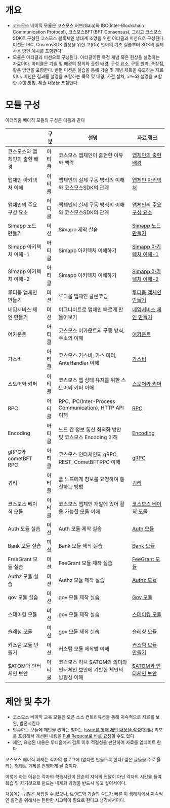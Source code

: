 # 개요

- 코스모스 베이직 모듈은 코스모스 허브(Gaia)와 IBC(Inter-Blockchain Communication Protocol), 코스모스BFT(BFT Consensus), 그리고 코스모스 SDK로 구성된 코스모스 블록체인 생태계 조망을 위한 아티클과 미션으로 구성된다. 미션은 IBC, CosmosSDK 활용을 위한 고(Go) 언어의 기초 실습부터 SDK의 실제 사용 방안 예시를 포함한다.
- 모듈은 아티클과 미션으로 구성된다. 아티클이란 특정 개념 혹은 현상을 설명하는 자료이다. 아티클은 기술 및 배경의 정의와 출현 배경, 구성 요소, 구동 원리, 특장점, 활용 방안을 포함한다. 반면 미션은 실습을 통해 기술 및 개념 체득을 유도하는 자료이다. 미션은 결과물 설명을 포함하는 목적 및 배경, 사전 설치, 코드와 설명을 포함한 수행 방법, 제출 내용을 포함한다.

# 모듈 구성

이더리움 베이직 모듈의 구성은 다음과 같다

|                                  | 구분   | 설명                                                                      | 자료 링크                                                                                                                                                                                                                                                                                  |
| -------------------------------- | ------ | ------------------------------------------------------------------------- | ------------------------------------------------------------------------------------------------------------------------------------------------------------------------------------------------------------------------------------------------------------------------------------------ |
| 코스모스와 앱체인의 출현 배경 | 아티클 | 코스모스 앱체인이 출현한 이유와 맥락                                      | [앱체인의 출현 배경](https://github.com/Ludium-Official/road-to-dubai/blob/main/%EC%BD%94%EC%8A%A4%EB%AA%A8%EC%8A%A4%20%EB%B2%A0%EC%9D%B4%EC%A7%81/01_empathize_with_app_specific_chain.md)  |
| 앱체인 아키텍처 이해             | 아티클 | 앱체인의 실제 구동 방식의 이해와 코스모스SDK의 관계                       | [앱체인 아키텍처](https://github.com/Ludium-Official/road-to-dubai/blob/main/%EC%BD%94%EC%8A%A4%EB%AA%A8%EC%8A%A4%20%EB%B2%A0%EC%9D%B4%EC%A7%81/02_understand_app_chain.md)                                                                                                                |
| 앱체인의 주요 구성 요소             | 아티클 | 앱체인의 실제 구동 방식의 이해와 코스모스SDK의 관계                       | [앱체인의 주요 구성 요소](https://github.com/Ludium-Official/road-to-dubai/blob/main/%EC%BD%94%EC%8A%A4%EB%AA%A8%EC%8A%A4%20%EB%B2%A0%EC%9D%B4%EC%A7%81/03_app_chain_main_components.md)                                                                                                                |
| Simapp 노드 만들기                    | 미션   | Simapp 제작 실습                                                          | [Simapp 노드 만들기](https://github.com/Ludium-Official/road-to-dubai/blob/main/%EC%BD%94%EC%8A%A4%EB%AA%A8%EC%8A%A4%20%EB%B2%A0%EC%9D%B4%EC%A7%81/04_run_simapp_node.md) |
| Simapp 아키텍처 이해-1    | 아티클 | Simapp 아키텍처 이해하기| [Simapp 아키텍처 이해-1](https://github.com/Ludium-Official/road-to-dubai/tree/main/%EC%BD%94%EC%8A%A4%EB%AA%A8%EC%8A%A4%20%EB%B2%A0%EC%9D%B4%EC%A7%81) | 
| Simapp 아키텍처 이해-2    | 아티클 | Simapp 아키텍처 이해하기| [Simapp 아키텍처 이해-2](https://github.com/Ludium-Official/road-to-dubai/blob/main/%EC%BD%94%EC%8A%A4%EB%AA%A8%EC%8A%A4%20%EB%B2%A0%EC%9D%B4%EC%A7%81/06_understand_simapp_architecture2.md)  |
| 루디움 앱체인 만들기    | 미션 | 루디움 앱체인 클론코딩| [루디움 앱체인 만들기](https://github.com/Ludium-Official/road-to-dubai/blob/main/%EC%BD%94%EC%8A%A4%EB%AA%A8%EC%8A%A4%20%EB%B2%A0%EC%9D%B4%EC%A7%81/07_make_ludium_appchain.md)
| 네임서비스 체인 만들기    | 미션 | 이그나이트로 앱체인 빠르게 만들어보기| [네임서비스 체인 만들기](https://github.com/Ludium-Official/road-to-dubai/blob/main/%EC%BD%94%EC%8A%A4%EB%AA%A8%EC%8A%A4%20%EB%B2%A0%EC%9D%B4%EC%A7%81/08_make_nameservice_chain_with_ignite.md)  
| 어카운트                         | 아티클 | 코스모스 어카운트의 구동 방식, 주소의 이해     | [어카운트](https://github.com/Ludium-Official/road-to-dubai/blob/main/%EC%BD%94%EC%8A%A4%EB%AA%A8%EC%8A%A4%20%EB%B2%A0%EC%9D%B4%EC%A7%81/11_accounts.md)                                                                                                                                   |
| 가스비                           | 아티클 | 코스모스 가스비, 가스 미터, AnteHandler 이해                              | [가스비](https://github.com/Ludium-Official/road-to-dubai/blob/main/%EC%BD%94%EC%8A%A4%EB%AA%A8%EC%8A%A4%20%EB%B2%A0%EC%9D%B4%EC%A7%81/12_gas_fees.md)                                                                                                                                     |
| 스토어와 키퍼                    | 아티클 | 코스모스 앱 상태 유지를 위한 스토어와 키퍼 이해                           | [스토어와 키퍼](https://github.com/Ludium-Official/road-to-dubai/blob/main/%EC%BD%94%EC%8A%A4%EB%AA%A8%EC%8A%A4%20%EB%B2%A0%EC%9D%B4%EC%A7%81/13_store_and_keepers.md)                                                                                                                     |
| RPC                              | 아티클 | RPC, IPC(Inter-Process Communication), HTTP API 이해                      | [RPC](https://github.com/Ludium-Official/road-to-dubai/blob/main/%EC%BD%94%EC%8A%A4%EB%AA%A8%EC%8A%A4%20%EB%B2%A0%EC%9D%B4%EC%A7%81/14_rpc_basic.md)                                                                                                                                       |
| Encoding                         | 아티클 | 노드 간 정보 통신 최적화 방안 및 코스모스 Encoding 이해                   | [Encoding](https://github.com/Ludium-Official/road-to-dubai/blob/main/%EC%BD%94%EC%8A%A4%EB%AA%A8%EC%8A%A4%20%EB%B2%A0%EC%9D%B4%EC%A7%81/15_encoding.md)                                                                                                                                   |
| gRPC와 cometBFT RPC              | 아티클 | 코스모스 인터체인의 gRPC, REST, CometBFTRPC 이해                          | [gRPC](https://github.com/Ludium-Official/road-to-dubai/blob/main/%EC%BD%94%EC%8A%A4%EB%AA%A8%EC%8A%A4%20%EB%B2%A0%EC%9D%B4%EC%A7%81/15_encoding.md)                                                                                                                                       |
| 쿼리                            | 아티클 | 풀 노드에게 정보를 요청하여 통신하는 방법                                 | [쿼리](https://github.com/Ludium-Official/road-to-dubai/blob/main/%EC%BD%94%EC%8A%A4%EB%AA%A8%EC%8A%A4%20%EB%B2%A0%EC%9D%B4%EC%A7%81/17_query.md)                                                                                                                                         |
| 코스모스 베이직 모듈             | 아티클 | 코스모스 앱체인 개발에 있어 활용 가능한 모듈 이해                         | [코스모스 베이직 모듈](https://github.com/Ludium-Official/road-to-dubai/blob/main/%EC%BD%94%EC%8A%A4%EB%AA%A8%EC%8A%A4%20%EB%B2%A0%EC%9D%B4%EC%A7%81/20_module_basic.md)                                                                                                                           |
| Auth 모듈 실습                   | 미션   | Auth 모듈 제작 실습                                                       | [Auth 모듈](https://github.com/Ludium-Official/road-to-dubai/blob/main/%EC%BD%94%EC%8A%A4%EB%AA%A8%EC%8A%A4%20%EB%B2%A0%EC%9D%B4%EC%A7%81/21_module_auth.md)                                                                                                                             |
| Bank 모듈 실습                   | 미션   | Bank 모듈 제작 실습                                                       | [Bank 모듈](https://github.com/Ludium-Official/road-to-dubai/blob/main/%EC%BD%94%EC%8A%A4%EB%AA%A8%EC%8A%A4%20%EB%B2%A0%EC%9D%B4%EC%A7%81/22_module_bank.md)                                                                                                                             |
| FreeGrant 모듈 실습              | 미션   | FeeGrant 모듈 제작 실습                                                   | [FeeGrant 모듈](https://github.com/Ludium-Official/road-to-dubai/blob/main/%EC%BD%94%EC%8A%A4%EB%AA%A8%EC%8A%A4%20%EB%B2%A0%EC%9D%B4%EC%A7%81/23_module_feegrant.md)                                                                                                                     |
| Authz 모듈 실습                  | 미션   | Authz 모듈 제작 실습                                                      | [Authz 모듈](https://github.com/Ludium-Official/road-to-dubai/blob/main/%EC%BD%94%EC%8A%A4%EB%AA%A8%EC%8A%A4%20%EB%B2%A0%EC%9D%B4%EC%A7%81/24_module_authz.md)                                                                                                                           |
| gov 모듈 실습                    | 미션   | gov 모듈 제작 실습                                                        | [Gov 모듈](https://github.com/Ludium-Official/road-to-dubai/blob/main/%EC%BD%94%EC%8A%A4%EB%AA%A8%EC%8A%A4%20%EB%B2%A0%EC%9D%B4%EC%A7%81/25_module_gov.md)  |
| 스테이킹 모듈 | 미션   | gov 모듈 제작 실습                                                        | [스테이킹 모듈 ](https://github.com/Ludium-Official/road-to-dubai/blob/main/%EC%BD%94%EC%8A%A4%EB%AA%A8%EC%8A%A4%20%EB%B2%A0%EC%9D%B4%EC%A7%81/26_module_staking.md)  |
| 슬래싱 모듈 | 미션   | gov 모듈 제작 실습                                                        | [슬레싱 모듈 ](https://github.com/Ludium-Official/road-to-dubai/blob/main/%EC%BD%94%EC%8A%A4%EB%AA%A8%EC%8A%A4%20%EB%B2%A0%EC%9D%B4%EC%A7%81/27_module_slashing.md)  |
| 커스텀 모듈 만들기               | 미션   | 커스텀 모듈 제작법 이해  | [커스텀 모듈 만들기](<https://github.com/Ludium-Official/road-to-dubai/blob/main/%EC%BD%94%EC%8A%A4%EB%AA%A8%EC%8A%A4%20%EB%B2%A0%EC%9D%B4%EC%A7%81/30_build_custom_module(wip).md>)  |
| $ATOM과 인터체인 보안        | 아티클 | 코스모스 허브 $ATOM의 의미와 인터체인 보안에 기반한 체인의 방향성 이해 | [$ATOM과 인터체인 보안](https://github.com/Ludium-Official/road-to-dubai/tree/main/%EC%BD%94%EC%8A%A4%EB%AA%A8%EC%8A%A4%20%EB%B2%A0%EC%9D%B4%EC%A7%81) |

# 제안 및 추가

- 코스모스 베이직 교육 모듈은 오픈 소스 컨트리뷰션을 통해 지속적으로 자료를 보완, 발전시킨다
- 현존하는 모듈에 제안을 원하는 빌더는 [Issue를 통해 제안 내용을 작성하거나](https://github.com/Ludium-Official/road-to-dubai/issues) 리포를 포킹해서 개선된 내용을 [Pull Request로 바로 요청](https://github.com/Ludium-Official/road-to-dubai/pulls)할 수도 있다
- 제안, 요청된 내용은 루디움에서 검토 이후 적절성을 판단하여 자료를 업데이트 한다

코스모스 베이직 과제는 각자의 블로그에 (없다면 만들도록 한다) 짧은 글들을 주로 올리는 형태로 과제를 진행하게 될 것이다.

이렇게 하는 이유는 각자의 학습시간이 단순히 지식의 전달이 아닌 각자의 시간을 들여 복습 및 자기것으로 만드는 내재화 과정을 반드시 넣고 싶어서이다.

처음에는 귀찮은 작업일 수 있으나, 트렌드와 기술의 속도가 빠른 이 생태계에서 지속적인 발전을 위해서는 탄탄한 사고력이 필요로 한다고 생각해서이다.
